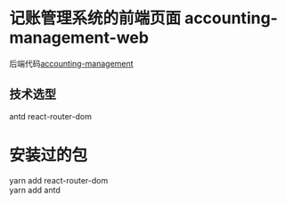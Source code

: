 # 记账管理系统的前端页面 accounting-management-web 
后端代码[accounting-management](https://github.com/orangefororange/accountingManagement)
## 技术选型
antd  react-router-dom

# 安装过的包
yarn add react-router-dom<br/>
yarn add antd<br/>


